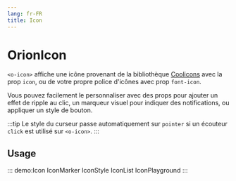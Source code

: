 ```yaml
---
lang: fr-FR
title: Icon
---
```


# OrionIcon

`<o-icon>` affiche une icône provenant de la bibliothèque [Coolicons](https://coolicons.cool/) avec la prop `icon`, ou de votre propre police d'icônes avec prop `font-icon`.

Vous pouvez facilement le personnaliser avec des props pour ajouter un effet de ripple au clic, un marqueur visuel pour indiquer des notifications, ou appliquer un style de bouton.

:::tip
Le style du curseur passe automatiquement sur `pointer` si un écouteur `click` est utilisé sur `<o-icon>`.
:::

## Usage

::: demo:Icon
IconMarker
IconStyle
IconList
IconPlayground
:::

<attribute-table/>
